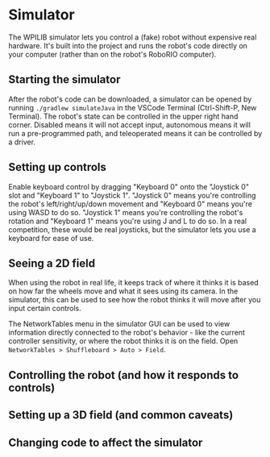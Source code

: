 # Simulator

The WPILIB simulator lets you control a (fake) robot without expensive real hardware. It's built into the project and runs the robot's code directly on your computer (rather than on the robot's RoboRIO computer).

## Starting the simulator

After the robot's code can be downloaded, a simulator can be opened by running `./gradlew simulateJava` in the VSCode Terminal (Ctrl-Shift-P, New Terminal). The robot's state can be controlled in the upper right hand corner. Disabled means it will not accept input, autonomous means it will run a pre-programmed path, and teleoperated means it can be controlled by a driver.

## Setting up controls

Enable keyboard control by dragging "Keyboard 0" onto the "Joystick 0" slot and "Keyboard 1" to "Joystick 1". "Joystick 0" means you're controlling the robot's left/right/up/down movement and "Keyboard 0" means you're using WASD to do so. "Joystick 1" means you're controlling the robot's rotation and "Keyboard 1" means you're using J and L to do so. In a real competition, these would be real joysticks, but the simulator lets you use a keyboard for ease of use.

## Seeing a 2D field

When using the robot in real life, it keeps track of where it thinks it is based on how far the wheels move and what it sees using its camera. In the simulator, this can be used to see how the robot thinks it will move after you input certain controls.

The NetworkTables menu in the simulator GUI can be used to view information directly connected to the robot's behavior - like the current controller sensitivity, or where the robot thinks it is on the field. Open `NetworkTables > Shuffleboard > Auto > Field`.

## Controlling the robot (and how it responds to controls)

## Setting up a 3D field (and common caveats)

## Changing code to affect the simulator
